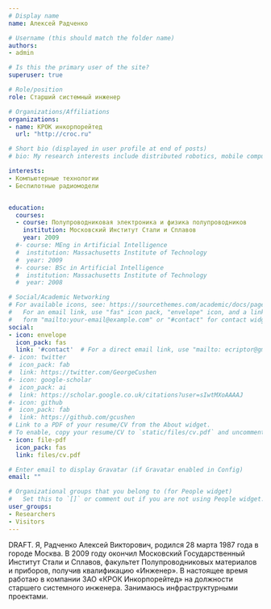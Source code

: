 ```yaml
---
# Display name
name: Алексей Радченко

# Username (this should match the folder name)
authors:
- admin

# Is this the primary user of the site?
superuser: true

# Role/position
role: Старший системный инженер

# Organizations/Affiliations
organizations:
- name: КРОК инкорпорейтед
  url: "http://croc.ru"

# Short bio (displayed in user profile at end of posts)
# bio: My research interests include distributed robotics, mobile computing and programmable matter.

interests:
- Компьютерные технологии
- Беспилотные радиомодели


education:
  courses:
  - course: Полупроводниковая электроника и физика полупроводников
    institution: Московский Институт Стали и Сплавов
    year: 2009
  #- course: MEng in Artificial Intelligence
  #  institution: Massachusetts Institute of Technology
  #  year: 2009
  #- course: BSc in Artificial Intelligence
  #  institution: Massachusetts Institute of Technology
  #  year: 2008

# Social/Academic Networking
# For available icons, see: https://sourcethemes.com/academic/docs/page-builder/#icons
#   For an email link, use "fas" icon pack, "envelope" icon, and a link in the
#   form "mailto:your-email@example.com" or "#contact" for contact widget.
social:
- icon: envelope
  icon_pack: fas
  link: '#contact'  # For a direct email link, use "mailto: ecriptor@gmail.com".
#- icon: twitter
#  icon_pack: fab
#  link: https://twitter.com/GeorgeCushen
#- icon: google-scholar
#  icon_pack: ai
#  link: https://scholar.google.co.uk/citations?user=sIwtMXoAAAAJ
#- icon: github
#  icon_pack: fab
#  link: https://github.com/gcushen
# Link to a PDF of your resume/CV from the About widget.
# To enable, copy your resume/CV to `static/files/cv.pdf` and uncomment the lines below.
- icon: file-pdf
  icon_pack: fas
  link: files/cv.pdf

# Enter email to display Gravatar (if Gravatar enabled in Config)
email: ""

# Organizational groups that you belong to (for People widget)
#   Set this to `[]` or comment out if you are not using People widget.
user_groups:
- Researchers
- Visitors
---
```


DRAFT. Я, Радченко Алексей Викторович, родился 28 марта 1987 года в городе Москва.
В 2009 году окончил Московский Государственный Институт Стали и Сплавов, факультет Полупроводниковых материалов и приборов, получив квалификацию «Инженер».
В настоящее время работаю в компании ЗАО «КРОК Инкорпорейтед» на должности  старшего системного инженера. Занимаюсь инфраструктурными проектами. 



